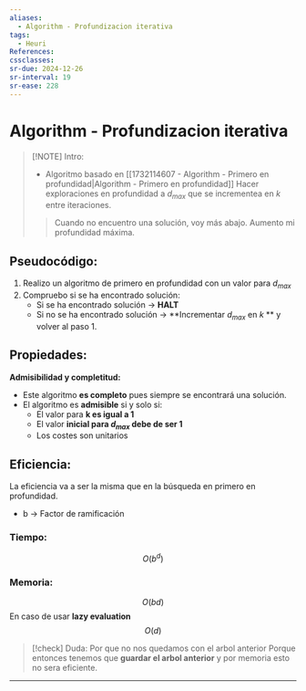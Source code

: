 ```yaml
---
aliases:
  - Algorithm - Profundizacion iterativa
tags:
  - Heuri
References: 
cssclasses: 
sr-due: 2024-12-26
sr-interval: 19
sr-ease: 228
---
```

# Algorithm - Profundizacion iterativa

> [!NOTE] Intro: 
> + Algoritmo basado en [[1732114607 - Algorithm - Primero en profundidad|Algorithm - Primero en profundidad]]
> Hacer exploraciones en profundidad a $d_{max}$ que se incrementea en $k$ entre iteraciones. 
> > Cuando no encuentro una solución, voy más abajo. Aumento mi profundidad máxima. 

## Pseudocódigo: 
1. Realizo un algoritmo de primero en profundidad con un valor para $d_{max}$ 
2. Compruebo si se ha encontrado solución: 
	+ Si se ha encontrado solución → **HALT**
	+ Si no se ha encontrado solución → **Incrementar $d_{max}$ en $k$ ** y volver al paso 1.
	

## Propiedades:
**Admisibilidad y completitud:**
+ Este algoritmo **es completo** pues siempre se encontrará una solución. 
+ El algoritmo es **admisible** si y solo si: 
	+ El valor para **k es igual a 1**
	+ El valor **inicial para $d_{max}$ debe de ser 1**
	+ Los costes son unitarios

## Eficiencia: 
La eficiencia va a ser la misma que en la búsqueda en primero en profundidad. 
+ b →  Factor de ramificación
### Tiempo: 
$$
O(b^d)
$$
### Memoria: 
$$
O(bd)
$$
En caso de usar **lazy evaluation**
$$
O(d)
$$


> [!check] Duda: Por que no nos quedamos con el arbol anterior
> Porque entonces tenemos que **guardar el arbol anterior** y por memoria esto no sera eficiente.  


***
